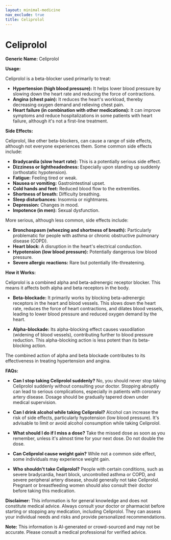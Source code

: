 ```yaml
---
layout: minimal-medicine
nav_exclude: true
title: Celiprolol
---
```


# Celiprolol

**Generic Name:** Celiprolol

**Usage:**

Celiprolol is a beta-blocker used primarily to treat:

* **Hypertension (high blood pressure):** It helps lower blood pressure by slowing down the heart rate and reducing the force of contractions.
* **Angina (chest pain):** It reduces the heart's workload, thereby decreasing oxygen demand and relieving chest pain.
* **Heart failure (in combination with other medications):** It can improve symptoms and reduce hospitalizations in some patients with heart failure, although it's not a first-line treatment.


**Side Effects:**

Celiprolol, like other beta-blockers, can cause a range of side effects, although not everyone experiences them.  Some common side effects include:

* **Bradycardia (slow heart rate):** This is a potentially serious side effect.
* **Dizziness or lightheadedness:** Especially upon standing up suddenly (orthostatic hypotension).
* **Fatigue:** Feeling tired or weak.
* **Nausea or vomiting:** Gastrointestinal upset.
* **Cold hands and feet:** Reduced blood flow to the extremities.
* **Shortness of breath:** Difficulty breathing.
* **Sleep disturbances:** Insomnia or nightmares.
* **Depression:** Changes in mood.
* **Impotence (in men):** Sexual dysfunction.


More serious, although less common, side effects include:

* **Bronchospasm (wheezing and shortness of breath):** Particularly problematic for people with asthma or chronic obstructive pulmonary disease (COPD).
* **Heart block:** A disruption in the heart's electrical conduction.
* **Hypotension (low blood pressure):**  Potentially dangerous low blood pressure.
* **Severe allergic reactions:**  Rare but potentially life-threatening.


**How it Works:**

Celiprolol is a combined alpha and beta-adrenergic receptor blocker. This means it affects both alpha and beta receptors in the body.

* **Beta-blockade:** It primarily works by blocking beta-adrenergic receptors in the heart and blood vessels. This slows down the heart rate, reduces the force of heart contractions, and dilates blood vessels, leading to lower blood pressure and reduced oxygen demand by the heart.

* **Alpha-blockade:** Its alpha-blocking effect causes vasodilation (widening of blood vessels), contributing further to blood pressure reduction.  This alpha-blocking action is less potent than its beta-blocking action.

The combined action of alpha and beta blockade contributes to its effectiveness in treating hypertension and angina.


**FAQs:**

* **Can I stop taking Celiprolol suddenly?** No, you should never stop taking Celiprolol suddenly without consulting your doctor.  Stopping abruptly can lead to serious complications, especially in patients with coronary artery disease.  Dosage should be gradually tapered down under medical supervision.

* **Can I drink alcohol while taking Celiprolol?**  Alcohol can increase the risk of side effects, particularly hypotension (low blood pressure). It's advisable to limit or avoid alcohol consumption while taking Celiprolol.

* **What should I do if I miss a dose?** Take the missed dose as soon as you remember, unless it's almost time for your next dose.  Do not double the dose.

* **Can Celiprolol cause weight gain?**  While not a common side effect, some individuals may experience weight gain.

* **Who shouldn't take Celiprolol?**  People with certain conditions, such as severe bradycardia, heart block, uncontrolled asthma or COPD, and severe peripheral artery disease, should generally not take Celiprolol.  Pregnant or breastfeeding women should also consult their doctor before taking this medication.


**Disclaimer:** This information is for general knowledge and does not constitute medical advice.  Always consult your doctor or pharmacist before starting or stopping any medication, including Celiprolol.  They can assess your individual needs and risks and provide personalized recommendations.


**Note:** This information is AI-generated or crowd-sourced and may not be accurate. Please consult a medical professional for verified advice.